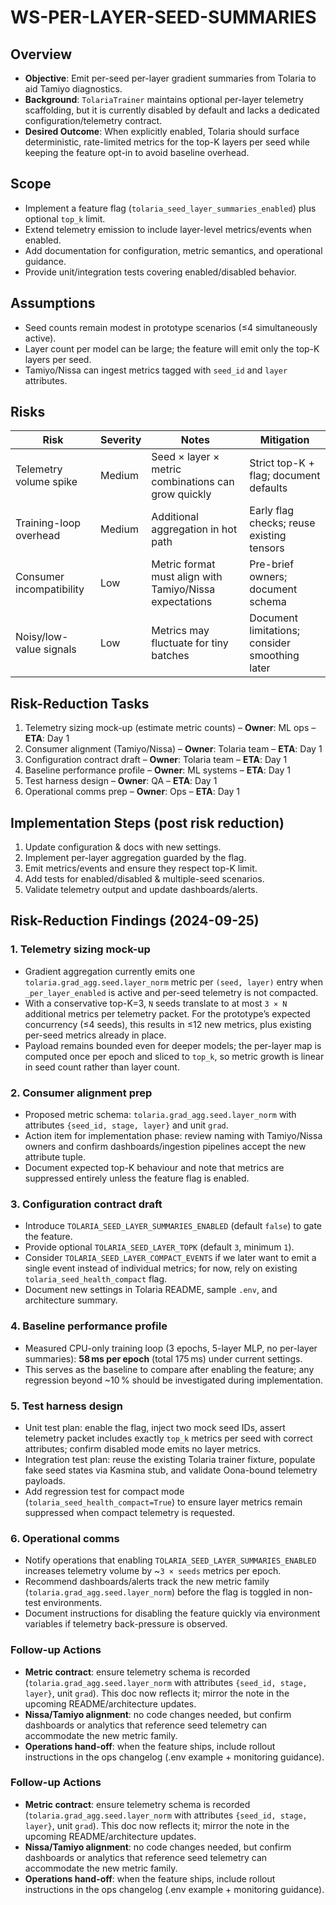 # WS-PER-LAYER-SEED-SUMMARIES

## Overview
- **Objective**: Emit per-seed per-layer gradient summaries from Tolaria to aid Tamiyo diagnostics.
- **Background**: `TolariaTrainer` maintains optional per-layer telemetry scaffolding, but it is currently disabled by default and lacks a dedicated configuration/telemetry contract.
- **Desired Outcome**: When explicitly enabled, Tolaria should surface deterministic, rate-limited metrics for the top-K layers per seed while keeping the feature opt-in to avoid baseline overhead.

## Scope
- Implement a feature flag (`tolaria_seed_layer_summaries_enabled`) plus optional `top_k` limit.
- Extend telemetry emission to include layer-level metrics/events when enabled.
- Add documentation for configuration, metric semantics, and operational guidance.
- Provide unit/integration tests covering enabled/disabled behavior.

## Assumptions
- Seed counts remain modest in prototype scenarios (≤4 simultaneously active).
- Layer count per model can be large; the feature will emit only the top-K layers per seed.
- Tamiyo/Nissa can ingest metrics tagged with `seed_id` and `layer` attributes.

## Risks
| Risk | Severity | Notes | Mitigation |
| --- | --- | --- | --- |
| Telemetry volume spike | Medium | Seed × layer × metric combinations can grow quickly | Strict top-K + flag; document defaults |
| Training-loop overhead | Medium | Additional aggregation in hot path | Early flag checks; reuse existing tensors |
| Consumer incompatibility | Low | Metric format must align with Tamiyo/Nissa expectations | Pre-brief owners; document schema |
| Noisy/low-value signals | Low | Metrics may fluctuate for tiny batches | Document limitations; consider smoothing later |

## Risk-Reduction Tasks
1. Telemetry sizing mock-up (estimate metric counts) – **Owner**: ML ops – **ETA**: Day 1
2. Consumer alignment (Tamiyo/Nissa) – **Owner**: Tolaria team – **ETA**: Day 1
3. Configuration contract draft – **Owner**: Tolaria team – **ETA**: Day 1
4. Baseline performance profile – **Owner**: ML systems – **ETA**: Day 1
5. Test harness design – **Owner**: QA – **ETA**: Day 1
6. Operational comms prep – **Owner**: Ops – **ETA**: Day 1

## Implementation Steps (post risk reduction)
1. Update configuration & docs with new settings.
2. Implement per-layer aggregation guarded by the flag.
3. Emit metrics/events and ensure they respect top-K limit.
4. Add tests for enabled/disabled & multiple-seed scenarios.
5. Validate telemetry output and update dashboards/alerts.

## Risk-Reduction Findings (2024-09-25)

### 1. Telemetry sizing mock-up
- Gradient aggregation currently emits one `tolaria.grad_agg.seed.layer_norm` metric per `(seed, layer)` entry when `_per_layer_enabled` is active and per-seed telemetry is not compacted.
- With a conservative top-K=3, `N` seeds translate to at most `3 × N` additional metrics per telemetry packet. For the prototype’s expected concurrency (≤4 seeds), this results in ≤12 new metrics, plus existing per-seed metrics already in place.
- Payload remains bounded even for deeper models; the per-layer map is computed once per epoch and sliced to `top_k`, so metric growth is linear in seed count rather than layer count.

### 2. Consumer alignment prep
- Proposed metric schema: `tolaria.grad_agg.seed.layer_norm` with attributes `{seed_id, stage, layer}` and unit `grad`.
- Action item for implementation phase: review naming with Tamiyo/Nissa owners and confirm dashboards/ingestion pipelines accept the new attribute tuple.
- Document expected top-K behaviour and note that metrics are suppressed entirely unless the feature flag is enabled.

### 3. Configuration contract draft
- Introduce `TOLARIA_SEED_LAYER_SUMMARIES_ENABLED` (default `false`) to gate the feature.
- Provide optional `TOLARIA_SEED_LAYER_TOPK` (default `3`, minimum `1`).
- Consider `TOLARIA_SEED_LAYER_COMPACT_EVENTS` if we later want to emit a single event instead of individual metrics; for now, rely on existing `tolaria_seed_health_compact` flag.
- Document new settings in Tolaria README, sample `.env`, and architecture summary.

### 4. Baseline performance profile
- Measured CPU-only training loop (3 epochs, 5-layer MLP, no per-layer summaries): **58 ms per epoch** (total 175 ms) under current settings.
- This serves as the baseline to compare after enabling the feature; any regression beyond ~10 % should be investigated during implementation.

### 5. Test harness design
- Unit test plan: enable the flag, inject two mock seed IDs, assert telemetry packet includes exactly `top_k` metrics per seed with correct attributes; confirm disabled mode emits no layer metrics.
- Integration test plan: reuse the existing Tolaria trainer fixture, populate fake seed states via Kasmina stub, and validate Oona-bound telemetry payloads.
- Add regression test for compact mode (`tolaria_seed_health_compact=True`) to ensure layer metrics remain suppressed when compact telemetry is requested.

### 6. Operational comms
- Notify operations that enabling `TOLARIA_SEED_LAYER_SUMMARIES_ENABLED` increases telemetry volume by ~`3 × seeds` metrics per epoch.
- Recommend dashboards/alerts track the new metric family (`tolaria.grad_agg.seed.layer_norm`) before the flag is toggled in non-test environments.
- Document instructions for disabling the feature quickly via environment variables if telemetry back-pressure is observed.

### Follow-up Actions
- **Metric contract**: ensure telemetry schema is recorded (`tolaria.grad_agg.seed.layer_norm` with attributes `{seed_id, stage, layer}`, unit `grad`). This doc now reflects it; mirror the note in the upcoming README/architecture updates.
- **Nissa/Tamiyo alignment**: no code changes needed, but confirm dashboards or analytics that reference seed telemetry can accommodate the new metric family.
- **Operations hand-off**: when the feature ships, include rollout instructions in the ops changelog (.env example + monitoring guidance).

### Follow-up Actions
- **Metric contract**: ensure telemetry schema is recorded (`tolaria.grad_agg.seed.layer_norm` with attributes `{seed_id, stage, layer}`, unit `grad`). This doc now reflects it; mirror the note in the upcoming README/architecture updates.
- **Nissa/Tamiyo alignment**: no code changes needed, but confirm dashboards or analytics that reference seed telemetry can accommodate the new metric family.
- **Operations hand-off**: when the feature ships, include rollout instructions in the ops changelog (.env example + monitoring guidance).
